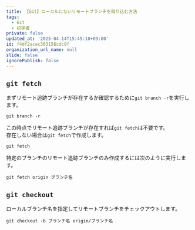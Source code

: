 ```yaml
---
title: 【Git】ローカルにないリモートブランチを取り込む方法
tags:
  - Git
  - 初学者
private: false
updated_at: '2025-04-14T15:45:18+09:00'
id: f4df2acec363156cdc9f
organization_url_name: null
slide: false
ignorePublish: false
---
```

## `git fetch`

まずリモート追跡ブランチが存在するか確認するために`git branch -r`を実行します。  

```terminal
git branch -r
```

この時点でリモート追跡ブランチが存在すれば`git fetch`は不要です。  
存在しない場合は`git fetch`で作成します。  

```terminal
git fetch
```

特定のブランチのリモート追跡ブランチのみ作成するには次のように実行します。  

```terminal
git fetch origin ブランチ名
```

## `git checkout`

ローカルブランチ名を指定してリモートブランチをチェックアウトします。  

```terminal
git checkout -b ブランチ名 origin/ブランチ名
```
